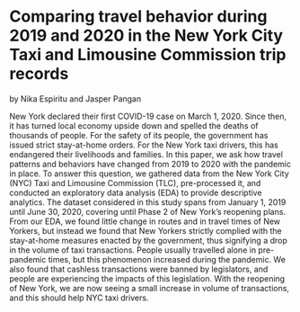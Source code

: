 # Comparing travel behavior during 2019 and 2020 in the New York City Taxi and Limousine Commission trip records
by Nika Espiritu and Jasper Pangan

New York declared their first COVID-19 case on March 1, 2020. Since then, it has turned local economy upside down and spelled the deaths of thousands of people. For the safety of its people, the government has issued strict stay-at-home orders. For the New York taxi drivers, this has endangered their livelihoods and families. In this paper, we ask how travel patterns and behaviors have changed from 2019 to 2020 with the pandemic in place. To answer this question, we gathered data from the New York City (NYC) Taxi and Limousine Commission (TLC), pre-processed it, and conducted an exploratory data analysis (EDA) to provide descriptive analytics. The dataset considered in this study spans from January 1, 2019 until June 30, 2020, covering until Phase 2 of New York’s reopening plans. From our EDA, we found little change in routes and in travel times of New Yorkers, but instead we found that New Yorkers strictly complied with the stay-at-home measures enacted by the government, thus signifying a drop in the volume of taxi transactions. People usually travelled alone in pre-pandemic times, but this phenomenon increased during the pandemic. We also found that cashless transactions were banned by legislators, and people are experiencing the impacts of this legislation. With the reopening of New York, we are now seeing a small increase in volume of transactions, and this should help NYC taxi drivers.

